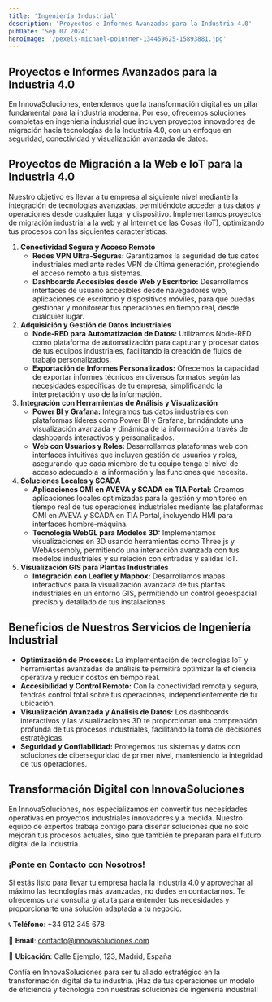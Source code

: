 ```yaml
---
title: 'Ingeniería Industrial'
description: 'Proyectos e Informes Avanzados para la Industria 4.0'
pubDate: 'Sep 07 2024'
heroImage: '/pexels-michael-pointner-134459625-15893881.jpg'
---
```


## Proyectos e Informes Avanzados para la Industria 4.0

En InnovaSoluciones, entendemos que la transformación digital es un pilar fundamental para la industria moderna. Por eso, ofrecemos soluciones completas en ingeniería industrial que incluyen proyectos innovadores de migración hacia tecnologías de la Industria 4.0, con un enfoque en seguridad, conectividad y visualización avanzada de datos.

## Proyectos de Migración a la Web e IoT para la Industria 4.0

Nuestro objetivo es llevar a tu empresa al siguiente nivel mediante la integración de tecnologías avanzadas, permitiéndote acceder a tus datos y operaciones desde cualquier lugar y dispositivo. Implementamos proyectos de migración industrial a la web y al Internet de las Cosas (IoT), optimizando tus procesos con las siguientes características:

1. **Conectividad Segura y Acceso Remoto**
    - **Redes VPN Ultra-Seguras:** Garantizamos la seguridad de tus datos industriales mediante redes VPN de última generación, protegiendo el acceso remoto a tus sistemas.
    - **Dashboards Accesibles desde Web y Escritorio:** Desarrollamos interfaces de usuario accesibles desde navegadores web, aplicaciones de escritorio y dispositivos móviles, para que puedas gestionar y monitorear tus operaciones en tiempo real, desde cualquier lugar.
2. **Adquisición y Gestión de Datos Industriales**
    - **Node-RED para Automatización de Datos:** Utilizamos Node-RED como plataforma de automatización para capturar y procesar datos de tus equipos industriales, facilitando la creación de flujos de trabajo personalizados.
    - **Exportación de Informes Personalizados:** Ofrecemos la capacidad de exportar informes técnicos en diversos formatos según las necesidades específicas de tu empresa, simplificando la interpretación y uso de la información.
3. **Integración con Herramientas de Análisis y Visualización**
    - **Power BI y Grafana:** Integramos tus datos industriales con plataformas líderes como Power BI y Grafana, brindándote una visualización avanzada y dinámica de la información a través de dashboards interactivos y personalizados.
    - **Web con Usuarios y Roles:** Desarrollamos plataformas web con interfaces intuitivas que incluyen gestión de usuarios y roles, asegurando que cada miembro de tu equipo tenga el nivel de acceso adecuado a la información y las funciones que necesita.
4. **Soluciones Locales y SCADA**
    - **Aplicaciones OMI en AVEVA y SCADA en TIA Portal:** Creamos aplicaciones locales optimizadas para la gestión y monitoreo en tiempo real de tus operaciones industriales mediante las plataformas OMI en AVEVA y SCADA en TIA Portal, incluyendo HMI para interfaces hombre-máquina.
    - **Tecnología WebGL para Modelos 3D:** Implementamos visualizaciones en 3D usando herramientas como Three.js y WebAssembly, permitiendo una interacción avanzada con tus modelos industriales y su relación con entradas y salidas IoT.
5. **Visualización GIS para Plantas Industriales**
    - **Integración con Leaflet y Mapbox:** Desarrollamos mapas interactivos para la visualización avanzada de tus plantas industriales en un entorno GIS, permitiendo un control geoespacial preciso y detallado de tus instalaciones.

## Beneficios de Nuestros Servicios de Ingeniería Industrial

- **Optimización de Procesos:** La implementación de tecnologías IoT y herramientas avanzadas de análisis te permitirá optimizar la eficiencia operativa y reducir costos en tiempo real.
- **Accesibilidad y Control Remoto:** Con la conectividad remota y segura, tendrás control total sobre tus operaciones, independientemente de tu ubicación.
- **Visualización Avanzada y Análisis de Datos:** Los dashboards interactivos y las visualizaciones 3D te proporcionan una comprensión profunda de tus procesos industriales, facilitando la toma de decisiones estratégicas.
- **Seguridad y Confiabilidad:** Protegemos tus sistemas y datos con soluciones de ciberseguridad de primer nivel, manteniendo la integridad de tus operaciones.

## Transformación Digital con InnovaSoluciones

En InnovaSoluciones, nos especializamos en convertir tus necesidades operativas en proyectos industriales innovadores y a medida. Nuestro equipo de expertos trabaja contigo para diseñar soluciones que no solo mejoran tus procesos actuales, sino que también te preparan para el futuro digital de la industria.

### ¡Ponte en Contacto con Nosotros!

Si estás listo para llevar tu empresa hacia la Industria 4.0 y aprovechar al máximo las tecnologías más avanzadas, no dudes en contactarnos. Te ofrecemos una consulta gratuita para entender tus necesidades y proporcionarte una solución adaptada a tu negocio.

📞 **Teléfono**: +34 912 345 678

📧 **Email**: [contacto@innovasoluciones.com](mailto:contacto@innovasoluciones.com)

📍 **Ubicación**: Calle Ejemplo, 123, Madrid, España

Confía en InnovaSoluciones para ser tu aliado estratégico en la transformación digital de tu industria. ¡Haz de tus operaciones un modelo de eficiencia y tecnología con nuestras soluciones de ingeniería industrial!